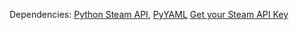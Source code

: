 Dependencies: [Python Steam API](https://pypi.org/project/python-steam-api/), [PyYAML](https://pypi.org/project/PyYAML/)
[Get your Steam API Key](https://steamcommunity.com/dev/apikey)
